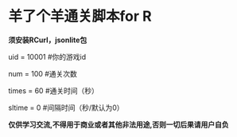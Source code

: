 # **羊了个羊通关脚本**for R

**须安装RCurl，jsonlite包**

uid = 10001    #你的游戏id

num = 100      #通关次数

times = 60     #通关时间（秒）

sltime = 0     #间隔时间（秒/默认为0）


**仅供学习交流,不得用于商业或者其他非法用途,否则一切后果请用户自负**
